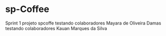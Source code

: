 # sp-Coffee
Sprint 1 projeto spcoffe
testando colaboradores Mayara de Oliveira Damas
testando colaboradores Kauan Marques da Silva